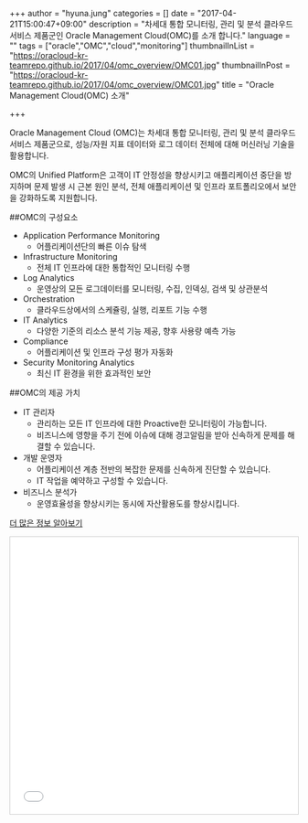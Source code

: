 +++
author = "hyuna.jung"
categories = []
date = "2017-04-21T15:00:47+09:00"
description = "차세대 통합 모니터링, 관리 및 분석 클라우드 서비스 제품군인 Oracle Management Cloud(OMC)를 소개 합니다."
language = ""
tags = ["oracle","OMC","cloud","monitoring"]
thumbnailInList = "https://oracloud-kr-teamrepo.github.io/2017/04/omc_overview/OMC01.jpg"
thumbnailInPost = "https://oracloud-kr-teamrepo.github.io/2017/04/omc_overview/OMC01.jpg"
title = "Oracle Management Cloud(OMC) 소개"

+++

Oracle Management Cloud (OMC)는 차세대 통합 모니터링, 관리 및 분석 클라우드 서비스 제품군으로, 성능/자원 지표 데이터와 로그 데이터 전체에 대해 머신러닝 기술을 활용합니다. 

OMC의 Unified Platform은 고객이 IT 안정성을 향상시키고 애플리케이션 중단을 방지하며 문제 발생 시 근본 원인 분석, 전체 애플리케이션 및 인프라 포트폴리오에서 보안을 강화하도록 지원합니다.

##OMC의 구성요소
- Application Performance Monitoring
    + 어플리케이션단의 빠른 이슈 탐색
- Infrastructure Monitoring
    + 전체 IT 인프라에 대한 통합적인 모니터링 수행
- Log Analytics
    + 운영상의 모든 로그데이터를 모니터링, 수집, 인덱싱, 검색 및 상관분석
- Orchestration
    + 클라우드상에서의 스케쥴링, 실행, 리포트 기능 수행
- IT Analytics
    + 다양한 기준의 리소스 분석 기능 제공, 향후 사용량 예측 가능
- Compliance
    + 어플리케이션 및 인프라 구성 평가 자동화
- Security Monitoring Analytics
    + 최신 IT 환경을 위한 효과적인 보안

##OMC의 제공 가치
- IT 관리자
    + 관리하는 모든 IT 인프라에 대한 Proactive한 모니터링이 가능합니다.
    + 비즈니스에 영향을 주기 전에 이슈에 대해 경고알림을 받아 신속하게 문제를 해결할 수 있습니다.
- 개발 운영자
    + 어플리케이션 계층 전반의 복잡한 문제를 신속하게 진단할 수 있습니다.
    + IT 작업을 예약하고 구성할 수 있습니다.
- 비즈니스 분석가
    + 운영효율성을 향상시키는 동시에 자산활용도를 향상시킵니다.

 
[더 많은 정보 알아보기](https://cloud.oracle.com/management)

<iframe src="//www.slideshare.net/slideshow/embed_code/key/NWaOaLe5stKM03" width="595" height="485" frameborder="0" marginwidth="0" marginheight="0" scrolling="no" style="border:1px solid #CCC; border-width:1px; margin-bottom:5px; max-width: 100%;" allowfullscreen> </iframe> <div style="margin-bottom:5px">